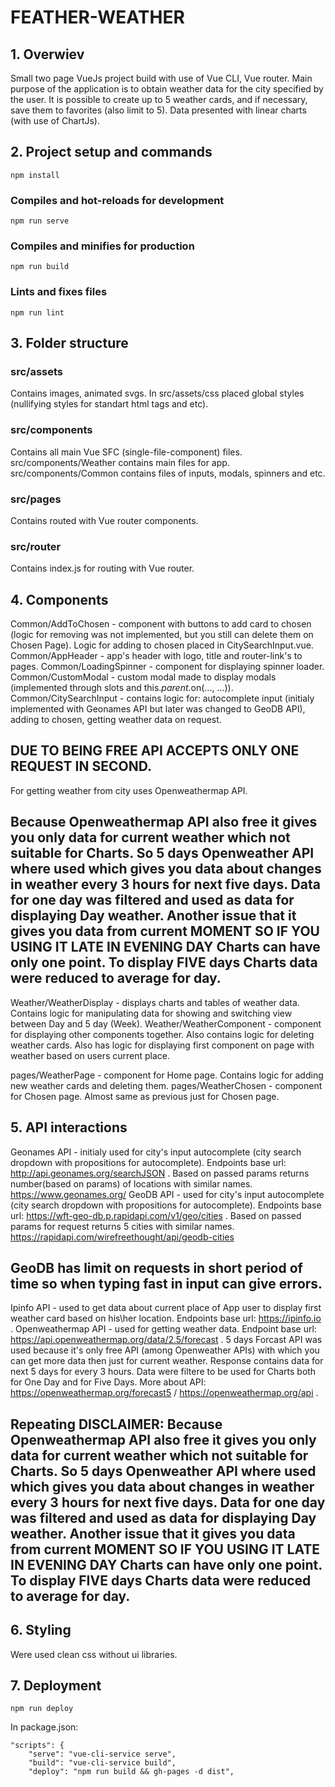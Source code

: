 # FEATHER-WEATHER

## 1. Overwiev
Small two page VueJs project build with use of Vue CLI, Vue router. Main purpose of the application is to obtain weather data for the city specified by the user. 
It is possible to create up to 5 weather cards, and if necessary, save them to favorites (also limit to 5). Data presented with linear charts (with use of ChartJs).

## 2. Project setup and commands
```
npm install
```

### Compiles and hot-reloads for development
```
npm run serve
```

### Compiles and minifies for production
```
npm run build
```

### Lints and fixes files
```
npm run lint
```
## 3. Folder structure

### src/assets
Contains images, animated svgs. In src/assets/css placed global styles (nullifying styles for standart html tags and etc).

### src/components 
Contains all main Vue SFC (single-file-component) files.
src/components/Weather contains main files for app.
src/components/Common contains files of inputs, modals, spinners and etc.

### src/pages
Contains routed with Vue router components.

### src/router
Contains index.js for routing with Vue router.

## 4. Components
Common/AddToChosen - component with buttons to add card to chosen (logic for removing was not implemented, but you still can delete them on Chosen Page). Logic for adding to chosen placed in CitySearchInput.vue.
Common/AppHeader - app's header with logo, title and router-link's to pages.
Common/LoadingSpinner - component for displaying spinner loader.
Common/CustomModal - custom modal made to display modals (implemented through slots and this.$parent.$on(..., ...)).
Common/CitySearchInput - contains logic for: autocomplete input (initialy implemented with Geonames API but later was changed to GeoDB API), adding to chosen, getting weather data on request.
## DUE TO BEING FREE API ACCEPTS ONLY ONE REQUEST IN SECOND.
For getting weather from city uses Openweathermap API.
## Because Openweathermap API also free it gives you only data for current weather which not suitable for Charts. So 5 days Openweather API where used which gives you data about changes in weather every 3 hours for next five days. Data for one day was filtered and used as data for displaying Day weather. Another issue that it gives you data from current MOMENT SO IF YOU USING IT LATE IN EVENING DAY Charts can have only one point. To display FIVE days Charts data were reduced to average for day.

Weather/WeatherDisplay - displays charts and tables of weather data. Contains logic for manipulating data for showing and switching view between Day and 5 day (Week).
Weather/WeatherComponent - component for displaying other components together. Also contains logic for deleting weather cards. 
Also has logic for displaying first component on page with weather based on users current place.

pages/WeatherPage - component for Home page. Contains logic for adding new weather cards and deleting them.
pages/WeatherChosen - component for Chosen page. Almost same as previous just for Chosen page.

## 5. API interactions
Geonames API - initialy used for city's input autocomplete (city search dropdown with propositions for autocomplete). Endpoints base url: http://api.geonames.org/searchJSON . Based on passed params returns number(based on params) of locations with similar names. https://www.geonames.org/
GeoDB API - used for city's input autocomplete (city search dropdown with propositions for autocomplete). Endpoints base url: https://wft-geo-db.p.rapidapi.com/v1/geo/cities . Based on passed params for request returns 5 cities with similar names. https://rapidapi.com/wirefreethought/api/geodb-cities
## GeoDB has limit on requests in short period of time so when typing fast in input can give errors.
Ipinfo API - used to get data about current place of App user to display first weather card based on his\her location. Endpoints base url: https://ipinfo.io .
Openweathermap API - used for getting weather data. Endpoint base url: https://api.openweathermap.org/data/2.5/forecast . 5 days Forcast API was used because it's only free API (among Openweather APIs) with which you can get more data then just for current weather. Response contains data for next 5 days for every 3 hours. Data were filtere to be used for Charts both for One Day and for Five Days. 
More about API: https://openweathermap.org/forecast5 /  https://openweathermap.org/api .

## Repeating DISCLAIMER: Because Openweathermap API also free it gives you only data for current weather which not suitable for Charts. So 5 days Openweather API where used which gives you data about changes in weather every 3 hours for next five days. Data for one day was filtered and used as data for displaying Day weather. Another issue that it gives you data from current MOMENT SO IF YOU USING IT LATE IN EVENING DAY Charts can have only one point. To display FIVE days Charts data were reduced to average for day.

## 6. Styling

Were used clean css without ui libraries.

## 7. Deployment
```
npm run deploy
```

In package.json:
```
"scripts": {
    "serve": "vue-cli-service serve",
    "build": "vue-cli-service build",
    "deploy": "npm run build && gh-pages -d dist",
```
